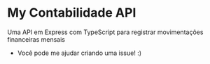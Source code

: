# My Contabilidade API
Uma API em Express com TypeScript para registrar movimentações financeiras mensais
- Você pode me ajudar criando uma issue! :)
